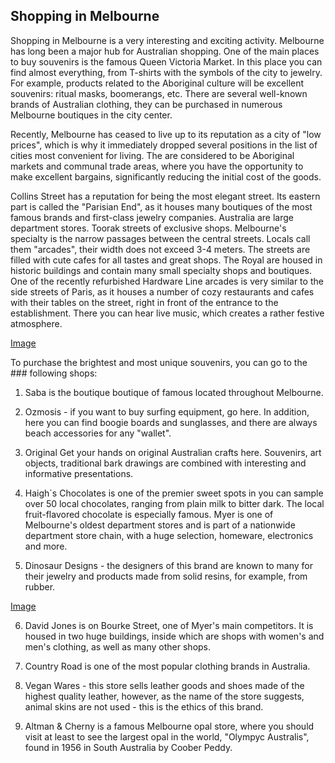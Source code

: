 ## Shopping in Melbourne

Shopping in Melbourne is a very interesting and exciting activity. Melbourne has long been a major hub for Australian shopping. One of the main places to buy souvenirs is the famous Queen Victoria Market. In this place you can find almost everything, from T-shirts with the symbols of the city to jewelry. For example, products related to the Aboriginal culture will be excellent souvenirs: ritual masks, boomerangs, etc. There are several well-known brands of Australian clothing, they can be purchased in numerous Melbourne boutiques in the city center.

Recently, Melbourne has ceased to live up to its reputation as a city of "low prices", which is why it immediately dropped several positions in the list of cities most convenient for living. The are considered to be Aboriginal markets and communal trade areas, where you have the opportunity to make excellent bargains, significantly reducing the initial cost of the goods.

Collins Street has a reputation for being the most elegant street. Its eastern part is called the "Parisian End", as it houses many boutiques of the most famous brands and first-class jewelry companies. Australia are large department stores. Toorak streets of exclusive shops. Melbourne's specialty is the narrow passages between the central streets. Locals call them "arcades", their width does not exceed 3-4 meters. The streets are filled with cute cafes for all tastes and great shops. The Royal are housed in historic buildings and contain many small specialty shops and boutiques. One of the recently refurbished Hardware Line arcades is very similar to the side streets of Paris, as it houses a number of cozy restaurants and cafes with their tables on the street, right in front of the entrance to the establishment. There you can hear live music, which creates a rather festive atmosphere.

[Image](githab-original6790_1)

To purchase the brightest and most unique souvenirs, you can go to the ### following shops:

1. Saba is the boutique boutique of famous located throughout Melbourne.

2. Ozmosis - if you want to buy surfing equipment, go here. In addition, here you can find boogie boards and sunglasses, and there are always beach accessories for any "wallet".

3. Original Get your hands on original Australian crafts here. Souvenirs, art objects, traditional bark drawings are combined with interesting and informative presentations.

4. Haigh`s Chocolates is one of the premier sweet spots in you can sample over 50 local chocolates, ranging from plain milk to bitter dark. The local fruit-flavored chocolate is especially famous. Myer is one of Melbourne's oldest department stores and is part of a nationwide department store chain, with a huge selection, homeware, electronics and more.

5. Dinosaur Designs - the designers of this brand are known to many for their jewelry and products made from solid resins, for example, from rubber.


[Image](githab-upload-00pic905_1)

6. David Jones is on Bourke Street, one of Myer's main competitors. It is housed in two huge buildings, inside which are shops with women's and men's clothing, as well as many other shops.

7. Country Road is one of the most popular clothing brands in Australia.

8. Vegan Wares - this store sells leather goods and shoes made of the highest quality leather, however, as the name of the store suggests, animal skins are not used - this is the ethics of this brand.

9. Altman & Cherny is a famous Melbourne opal store, where you should visit at least to see the largest opal in the world, "Olympyc Australis", found in 1956 in South Australia by Coober Peddy.
